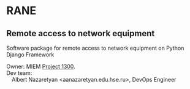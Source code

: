 # RANE
## Remote access to network equipment

Software package for remote access to network equipment on Python Django Framework

Owner: MIEM [Project 1300](https://cabinet.miem.hse.ru/#/project/1300/). \
Dev team: \
&emsp;Albert Nazaretyan <aanazaretyan.edu.hse.ru>, DevOps Engineer
